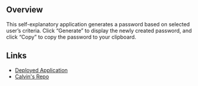 ## Overview
This self-explanatory application generates a password based on selected user’s criteria. Click “Generate” to display the newly created password, and click “Copy” to copy the password to your clipboard. 

## Links
* [Deployed Application](https://calvinmac633.github.io/password-generator/)
* [Calvin's Repo](https://github.com/Calvinmac633)
